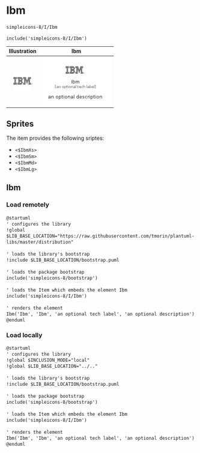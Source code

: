 # Ibm


```text
simpleicons-8/I/Ibm
```

```text
include('simpleicons-8/I/Ibm')
```



| Illustration | Ibm |
| :---: | :---: |
| ![illustration for Illustration](../../simpleicons-8/I/Ibm.png) | ![illustration for Ibm](../../simpleicons-8/I/Ibm.Local.png) |



## Sprites
The item provides the following sriptes:

- `<$IbmXs>`
- `<$IbmSm>`
- `<$IbmMd>`
- `<$IbmLg>`





## Ibm

### Load remotely
```plantuml
@startuml
' configures the library
!global $LIB_BASE_LOCATION="https://raw.githubusercontent.com/tmorin/plantuml-libs/master/distribution"

' loads the library's bootstrap
!include $LIB_BASE_LOCATION/bootstrap.puml

' loads the package bootstrap
include('simpleicons-8/bootstrap')

' loads the Item which embeds the element Ibm
include('simpleicons-8/I/Ibm')

' renders the element
Ibm('Ibm', 'Ibm', 'an optional tech label', 'an optional description')
@enduml
```

### Load locally
```plantuml
@startuml
' configures the library
!global $INCLUSION_MODE="local"
!global $LIB_BASE_LOCATION="../.."

' loads the library's bootstrap
!include $LIB_BASE_LOCATION/bootstrap.puml

' loads the package bootstrap
include('simpleicons-8/bootstrap')

' loads the Item which embeds the element Ibm
include('simpleicons-8/I/Ibm')

' renders the element
Ibm('Ibm', 'Ibm', 'an optional tech label', 'an optional description')
@enduml
```

